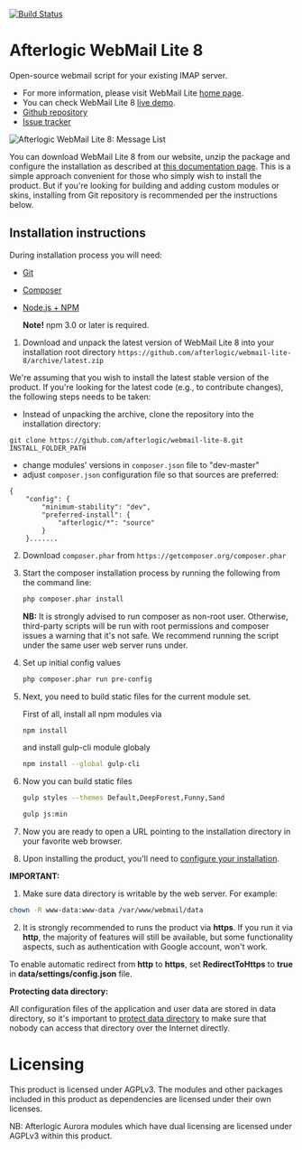 [![Build Status](https://travis-ci.org/afterlogic/webmail-lite-8.svg?branch=master)](https://travis-ci.org/afterlogic/webmail-lite-8)

# Afterlogic WebMail Lite 8
Open-source webmail script for your existing IMAP server.

- For more information, please visit WebMail Lite [home page](https://afterlogic.org/webmail-lite).
- You can check WebMail Lite 8 [live demo](https://lite.afterlogic.com).
- [Github repository](https://github.com/afterlogic/webmail-lite-8)
- [Issue tracker](https://github.com/afterlogic/webmail-lite-8/issues)

![Afterlogic WebMail Lite 8: Message List](https://afterlogic.org/images/products/wml8/afterlogic-webmail-lite-8-message-list.png)

You can download WebMail Lite 8 from our website, unzip the package and configure the installation as described at [this documentation page](https://afterlogic.com/docs/webmail-lite-8/installation/installation-instructions). This is a simple approach convenient for those who simply wish to install the product. But if you're looking for building and adding custom modules or skins, installing from Git repository is recommended per the instructions below.

## Installation instructions

During installation process you will need:
* [Git](https://git-scm.com/downloads)
* [Composer](https://getcomposer.org/download/)
* [Node.js + NPM](https://nodejs.org/en/)
    
    **Note!** npm 3.0 or later is required.

1. Download and unpack the latest version of WebMail Lite 8 into your installation root directory
`https://github.com/afterlogic/webmail-lite-8/archive/latest.zip`

We're assuming that you wish to install the latest stable version of the product. If you're looking for the latest code (e.g., to contribute changes), the following steps needs to be taken:

- Instead of unpacking the archive, clone the repository into the installation directory:
```
git clone https://github.com/afterlogic/webmail-lite-8.git INSTALL_FOLDER_PATH
```
- change modules' versions in `composer.json` file to "dev-master"
- adjust `composer.json` configuration file so that sources are preferred:
```
{
	"config": {
		"minimum-stability": "dev",
		"preferred-install": {
			"afterlogic/*": "source"
		}
	}.......
```

2. Download `composer.phar` from `https://getcomposer.org/composer.phar`

3. Start the composer installation process by running the following from the command line:
    ```bash
    php composer.phar install
    ```

    **NB:** It is strongly advised to run composer as non-root user. Otherwise, third-party scripts will be run with root permissions and composer issues a warning that it's not safe. We recommend running the script under the same user web server runs under.

4. Set up initial config values
    ```bash
    php composer.phar run pre-config
    ```

5. Next, you need to build static files for the current module set.

    First of all, install all npm modules via
    ```bash
    npm install
    ```
    and install gulp-cli module globaly 
    ```bash
    npm install --global gulp-cli
    ```

6. Now you can build static files
    ```bash
    gulp styles --themes Default,DeepForest,Funny,Sand
    ```

    ```bash
    gulp js:min
    ```
  
7. Now you are ready to open a URL pointing to the installation directory in your favorite web browser.

8. Upon installing the product, you'll need to [configure your installation](https://afterlogic.com/docs/webmail-lite-8/configuring-webmail).

**IMPORTANT:**

1. Make sure data directory is writable by the web server. For example:
  ```bash
  chown -R www-data:www-data /var/www/webmail/data
  ```

2. It is strongly recommended to runs the product via **https**. If you run it via **http**, the majority of features will still be available, but some functionality aspects, such as authentication with Google account, won't work.

To enable automatic redirect from **http** to **https**, set **RedirectToHttps** to **true** in **data/settings/config.json** file.

**Protecting data directory:**

All configuration files of the application and user data are stored in data directory, so it's important to [protect data directory](https://afterlogic.com/docs/webmail-lite-8/security/protecting-data-directory) to make sure that  nobody can access that directory over the Internet directly. 

# Licensing
This product is licensed under AGPLv3. The modules and other packages included in this product as dependencies are licensed under their own licenses.

NB: Afterlogic Aurora modules which have dual licensing are licensed under AGPLv3 within this product.

